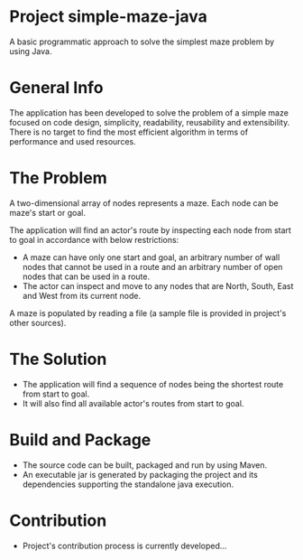 # Project simple-maze-java
A basic programmatic approach to solve the simplest maze problem by using Java.


# General Info
The application has been developed to solve the problem of a simple maze
focused on code design, simplicity, readability, reusability and extensibility.
There is no target to find the most efficient algorithm in terms of performance
and used resources.


# The Problem
A two-dimensional array of nodes represents a maze.
Each node can be maze's start or goal. 

The application will find an actor's route by inspecting
each node from start to goal in accordance with below restrictions:
- A maze can have only one start and goal, an arbitrary number
of wall nodes that cannot be used in a route and an arbitrary number
of open nodes that can be used in a route.
- The actor can inspect and move to any nodes that are North, South, East and West from 
its current node.

A maze is populated by reading a file (a sample file is provided in project's other sources).


# The Solution
- The application will find a sequence of nodes being the shortest route from start to goal.
- It will also find all available actor's routes from start to goal.


# Build and Package
- The source code can be built, packaged and run by using Maven. 
- An executable jar is generated by packaging the project and its dependencies supporting
the standalone java execution. 

# Contribution
- Project's contribution process is currently developed...

